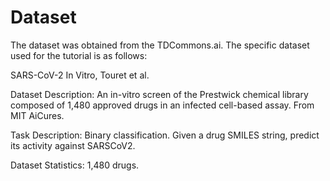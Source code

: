 # Dataset
The dataset was obtained from the TDCommons.ai. The specific dataset used for the tutorial is as follows:

SARS-CoV-2 In Vitro, Touret et al.

Dataset Description: An in-vitro screen of the Prestwick chemical library composed of 1,480 approved drugs in an infected cell-based assay. From MIT AiCures.

Task Description: Binary classification. Given a drug SMILES string, predict its activity against SARSCoV2.

Dataset Statistics: 1,480 drugs.